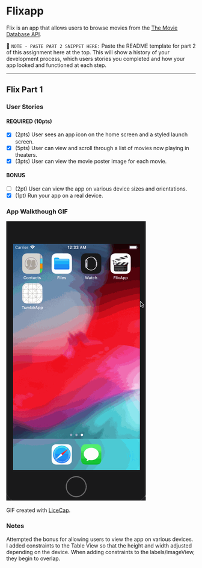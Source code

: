 # Flixapp
Flix is an app that allows users to browse movies from the [The Movie Database API](https://developers.themoviedb.org/3).

📝 `NOTE - PASTE PART 2 SNIPPET HERE:` Paste the README template for part 2 of this assignment here at the top. This will show a history of your development process, which users stories you completed and how your app looked and functioned at each step.

---

## Flix Part 1

### User Stories

#### REQUIRED (10pts)
- [x] (2pts) User sees an app icon on the home screen and a styled launch screen.
- [x] (5pts) User can view and scroll through a list of movies now playing in theaters.
- [x] (3pts) User can view the movie poster image for each movie.

#### BONUS
- [ ] (2pt) User can view the app on various device sizes and orientations.
- [x] (1pt) Run your app on a real device.

### App Walkthough GIF

![](FlixApp.gif)


GIF created with [LiceCap](http://www.cockos.com/licecap/).
### Notes
Attempted the bonus for allowing users to view the app on various devices. I added constraints to the Table View so that the height and width adjusted depending on the device. When adding constraints to the labels/imageView, they begin to overlap.
